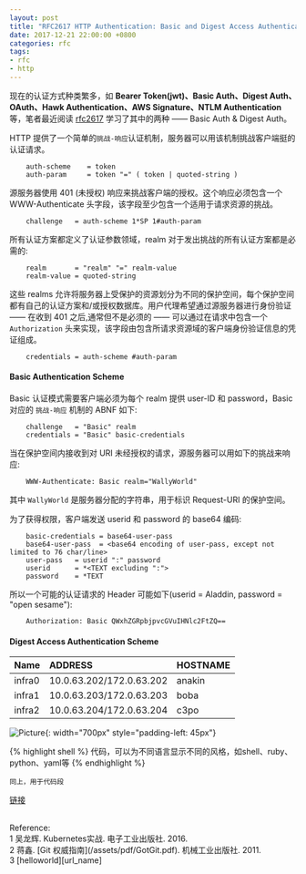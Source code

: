 ```yaml
---
layout: post
title: "RFC2617 HTTP Authentication: Basic and Digest Access Authentication"
date: 2017-12-21 22:00:00 +0800
categories: rfc
tags:
- rfc
- http
---
```


现在的认证方式种类繁多，如 **Bearer Token(jwt)、Basic Auth、Digest Auth、OAuth、Hawk Authentication、AWS Signature、NTLM Authentication** 等，笔者最近阅读 [rfc2617](https://tools.ietf.org/html/rfc2617) 学习了其中的两种 —— Basic Auth & Digest Auth。

HTTP 提供了一个简单的`挑战-响应`认证机制，服务器可以用该机制挑战客户端挺的认证请求。

```
    auth-scheme    = token
    auth-param     = token "=" ( token | quoted-string )
```

源服务器使用 401 (未授权) 响应来挑战客户端的授权。这个响应必须包含一个 WWW-Authenticate 头字段，该字段至少包含一个适用于请求资源的挑战。

```
    challenge   = auth-scheme 1*SP 1#auth-param
```

所有认证方案都定义了认证参数领域，realm 对于发出挑战的所有认证方案都是必需的:

```
    realm       = "realm" "=" realm-value
    realm-value = quoted-string
```

这些 realms 允许将服务器上受保护的资源划分为不同的保护空间，每个保护空间都有自己的认证方案和/或授权数据库。用户代理希望通过源服务器进行身份验证 —— 在收到 401 之后,通常但不是必须的 —— 可以通过在请求中包含一个 `Authorization` 头来实现，该字段由包含所请求资源域的客户端身份验证信息的凭证组成。

```
    credentials = auth-scheme #auth-param
```

<h4>Basic Authentication Scheme</h4>

Basic 认证模式需要客户端必须为每个 realm 提供 user-ID 和 password，Basic 对应的 `挑战-响应` 机制的 ABNF 如下:

```
    challenge   = "Basic" realm
    credentials = "Basic" basic-credentials
```

当在保护空间内接收到对 URI 未经授权的请求，源服务器可以用如下的挑战来响应:

```
    WWW-Authenticate: Basic realm="WallyWorld"
```

其中 `WallyWorld` 是服务器分配的字符串，用于标识 Request-URI 的保护空间。

为了获得权限，客户端发送 userid 和 password 的 base64 编码:

```
    basic-credentials = base64-user-pass
    base64-user-pass  = <base64 encoding of user-pass, except not limited to 76 char/line>
    user-pass   = userid ":" password
    userid      = *<TEXT excluding ":">
    password    = *TEXT
```

所以一个可能的认证请求的 Header 可能如下(userid = Aladdin, password = "open sesame"):

```
    Authorization: Basic QWxhZGRpbjpvcGVuIHNlc2FtZQ==
```

<h4>Digest Access Authentication Scheme</h4>



| Name | ADDRESS | HOSTNAME
|:-|:-|:-
| infra0 | 10.0.63.202/172.0.63.202 | anakin
| infra1 | 10.0.63.203/172.0.63.203 | boba
| infra2 | 10.0.63.204/172.0.63.204 | c3po

![Picture](/assets/201611/picture.png){: width="700px" style="padding-left: 45px"}

{% highlight shell %}
代码，可以为不同语言显示不同的风格，如shell、ruby、python、yaml等
{% endhighlight %}

```shell
同上，用于代码段
```

[链接][url_name]

<br>
<span class="post-meta">
Reference:
</span>
<br>
<span class="post-meta">
1 吴龙辉. Kubernetes实战. 电子工业出版社. 2016.<br>
2 蒋鑫. [Git 权威指南](/assets/pdf/GotGit.pdf). 机械工业出版社. 2011.<br>
3 [helloworld][url_name]
</span>

[url_name]: url
